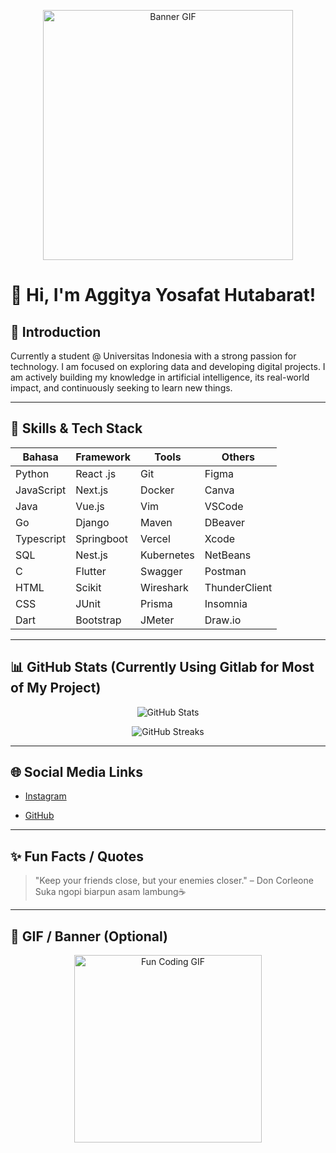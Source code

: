 <!-- Banner / Header GIF -->
<p align="center">
  <img src="https://media.giphy.com/media/26ufnwz3wDUli7GU0/giphy.gif" width="400" alt="Banner GIF">
</p>

# 👋 Hi, I'm Aggitya Yosafat Hutabarat!

## 🧭 Introduction
Currently a student @ Universitas Indonesia with a strong passion for technology.
I am focused on exploring data and developing digital projects.
I am actively building my knowledge in artificial intelligence, its real-world impact, and continuously seeking to learn new things.

---

## 🧰 Skills & Tech Stack

| Bahasa        | Framework     | Tools         | Others    |
|---------------|---------------|---------------|-----------|
| Python        | React .js     | Git           | Figma     |
| JavaScript    | Next.js       | Docker        | Canva     |
| Java          | Vue.js        | Vim           | VSCode    |
| Go            | Django        | Maven         | DBeaver   |
| Typescript    | Springboot    | Vercel        | Xcode     |
| SQL           | Nest.js       | Kubernetes    | NetBeans  |
| C             | Flutter       | Swagger       | Postman   |
| HTML          | Scikit        | Wireshark     | ThunderClient|
| CSS           | JUnit         | Prisma        | Insomnia  |
| Dart          | Bootstrap     | JMeter        | Draw.io  |

---

## 📊 GitHub Stats (Currently Using Gitlab for Most of My Project)

<!-- GitHub Stats -->
<p align="center">
  <img src="https://github-readme-stats.vercel.app/api?username=aggityayh&show_icons=true&theme=radical" alt="GitHub Stats">
</p>

<!-- GitHub Streaks -->
<p align="center">
  <img src="https://streak-stats.demolab.com/?user=aggityayh&theme=radical" alt="GitHub Streaks">
</p>

---

## 🌐 Social Media Links

<!-- - [LinkedIn](https://linkedin.com/in/username) -->
- [Instagram](https://instagram.com/aggityayh)
<!-- - [Portfolio / Website](https://yourwebsite.com) -->
- [GitHub](https://github.com/aggityayh)

---

## ✨ Fun Facts / Quotes

> "Keep your friends close, but your enemies closer." – Don Corleone  
> Suka ngopi biarpun asam lambung☕  

---

## 🎨 GIF / Banner (Optional)

<p align="center">
  <img src="https://media.giphy.com/media/qgQUggAC3Pfv687qPC/giphy.gif" width="300" alt="Fun Coding GIF">
</p>
